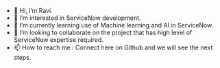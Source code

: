 - 👋 Hi, I’m Ravi.
- 👀 I’m interested in ServiceNow development.
- 🌱 I’m currently learning use of Machine learning and AI in ServiceNow.
- 💞️ I’m looking to collaborate on the project that has high level of ServiceNow expertise required.
- 📫 How to reach me : Connect here on Github and we will see the next steps.

<!---
Royravi/Royravi is a ✨ special ✨ repository because its `README.md` (this file) appears on your GitHub profile.
You can click the Preview link to take a look at your changes.
--->
